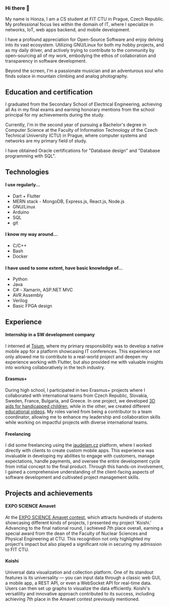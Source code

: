 ### Hi there 👋

My name is Honza, I am a CS student at FIT CTU in Prague, Czech Republic. My professional focus lies within the domain of IT, where I specialize in networks, IoT, web apps backend, and mobile development.

I have a profound appreciation for Open-Source Software and enjoy delving into its vast ecosystem. Utilizing GNU/Linux for both my hobby projects, and as my daily driver, and actively trying to contribute to the community by open-sourcing all of my work, embodying the ethos of collaboration and transparency in software development.

Beyond the screen, I'm a passionate musician and an adventurous soul who finds solace in mountain climbing and analog photography.

## Education and certification

I graduated from the Secondary School of Electrical Engineering, achieving all As in my final exams and earning honorary mentions from the school principal for my achievements during the study.

Currently, I'm in the second year of pursuing a Bachelor's degree in Computer Science at the Faculty of Information Technology of the Czech Technical University (CTU) in Prague, where computer systems and networks are my primary field of study.

I have obtained Oracle certifications for "Database design" and "Database programming with SQL".

## Technologies
#### I use regularly...
- Dart + Flutter
- MERN stack - MongoDB, Express.js, React.js, Node.js
- GNU/Linux
- Arduino
- SQL
- git

#### I know my way around...
- C/C++
- Bash
- Docker

#### I have used to some extent, have basic knowledge of...
- Python
- Java
- C# - Xamarin, ASP.NET MVC
- AVR Assembly
- Verilog
- Basic FPGA design

## Experience
#### Internship in a SW development company
I interned at [Tsium](https://www.tsium.cz/), where my primary responsibility was to develop a native mobile app for a platform showcasing IT conferences. This experience not only allowed me to contribute to a real-world project and deepen my experience working with Flutter, but also provided me with valuable insights into working collaboratively in the tech industry.

#### Erasmus+
During high school, I participated in two Erasmus+ projects where I collaborated with international teams from Czech Republic, Slovakia, Sweden, France, Bulgaria, and Greece. In one project, we developed [3D aids for handicapped children](https://projekty.spse.cz/3dahc/project.html), while in the other, we created different [educational videos](https://projekty.spse.cz/vamlte/). My roles varied from being a contributor to a team coordinator, allowing me to enhance my leadership and collaboration skills while working on impactful projects with diverse international teams.

#### Freelancing
I did some freelancing using the [jaudelam.cz](https://www.jaudelam.cz/) platform, where I worked directly with clients to create custom mobile apps. This experience was invaluable in developing my abilities to engage with customers, manage expectations, handle payments, and oversee the entire development cycle from initial concept to the final product. Through this hands-on involvement, I gained a comprehensive understanding of the client-facing aspects of software development and cultivated project management skills.

## Projects and achievements
#### EXPO SCIENCE Amavet
At the [EXPO SCIENCE Amavet contest](http://amavet.fvtp.cz/?p=985), which attracts hundreds of students showcasing different kinds of projects, I presented my project 'Koishi.' Advancing to the final national round, I achieved 7th place overall, earning a special award from the dean of the Faculty of Nuclear Sciences and Physical Engineering at CTU. This recognition not only highlighted my project's impact but also played a significant role in securing my admission to FIT CTU.

#### Koishi
Universal data visualization and collection platform. One of its standout features is its universality — you can input data through a classic web GUI, a mobile app, a REST API, or even a WebSocket API for real-time data. Users can then set up graphs to visualize the data efficiently. Koishi's versatility and innovative approach contributed to its success, including achieving 7th place in the Amavet contest previously mentioned.
